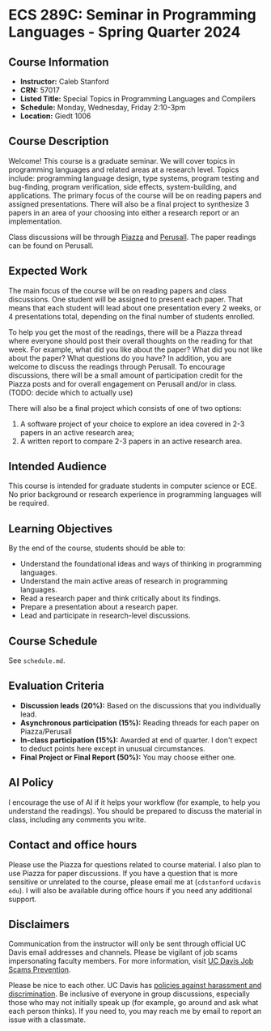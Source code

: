 # ECS 289C: Seminar in Programming Languages - Spring Quarter 2024

## Course Information

- **Instructor:** Caleb Stanford
- **CRN:** 57017
- **Listed Title:** Special Topics in Programming Languages and Compilers
- **Schedule:** Monday, Wednesday, Friday 2:10-3pm
- **Location:** Giedt 1006

## Course Description

Welcome! This course is a graduate seminar.
We will cover topics in programming languages and related areas at a research level. Topics include: programming language design, type systems, program testing and bug-finding, program verification, side effects, system-building, and applications. The primary focus of the course will be on reading papers and assigned presentations. There will also be a final project to synthesize 3 papers in an area of your choosing into either a research report or an implementation.

Class discussions will be through [Piazza](https://piazza.com/class/lt90mfmxztd4zy) and [Perusall](https://app.perusall.com/join/stanford-mbthq).
The paper readings can be found on Perusall.

## Expected Work

The main focus of the course will be on reading papers and class discussions.
One student will be assigned to present each paper.
That means that each student will lead about one presentation every 2 weeks, or 4 presentations total, depending on the final number of students enrolled.

To help you get the most of the readings, there will be a Piazza thread where everyone should post their overall thoughts on the reading for that week.
For example, what did you like about the paper? What did you not like about the paper? What questions do you have?
In addition, you are welcome to discuss the readings through Perusall.
To encourage discussions, there will be a small amount of participation credit for the Piazza posts and for overall engagement on Perusall and/or in class.
(TODO: decide which to actually use)

There will also be a final project which consists of one of two options:
1. A software project of your choice to explore an idea covered in 2-3 papers in an active research area;
2. A written report to compare 2-3 papers in an active research area.

## Intended Audience

This course is intended for graduate students in computer science or ECE.
No prior background or research experience in programming languages will be required.

## Learning Objectives

By the end of the course, students should be able to:
- Understand the foundational ideas and ways of thinking in programming languages.
- Understand the main active areas of research in programming languages.
- Read a research paper and think critically about its findings.
- Prepare a presentation about a research paper.
- Lead and participate in research-level discussions.

## Course Schedule

See `schedule.md`.

## Evaluation Criteria

- **Discussion leads (20%):** Based on the discussions that you individually lead.
- **Asynchronous participation (15%):** Reading threads for each paper on Piazza/Perusall
- **In-class participation (15%):** Awarded at end of quarter. I don't expect to deduct points here except in unusual circumstances.
- **Final Project or Final Report (50%):** You may choose either one.

## AI Policy

I encourage the use of AI if it helps your workflow (for example, to help you understand the readings).
You should be prepared to discuss the material in class, including any comments you write.

## Contact and office hours

Please use the Piazza for questions related to course material.
I also plan to use Piazza for paper discussions.
If you have a question that is more sensitive or unrelated to the course, please email me at (`cdstanford` `ucdavis` `edu`).
I will also be available during office hours if you need any additional support.

## Disclaimers

Communication from the instructor will only be sent through official UC Davis email addresses and channels. Please be vigilant of job scams impersonating faculty members. For more information, visit [UC Davis Job Scams Prevention](https://icc.ucdavis.edu/find/scams).

Please be nice to each other.
UC Davis has [policies against harassment and discrimination](https://hr.ucdavis.edu/departments/elr/preventing-discrimination-harassment).
Be inclusive of everyone in group discussions, especially those who may not initially speak up (for example, go around and ask what each person thinks).
If you need to, you may reach me by email to report an issue with a classmate.
